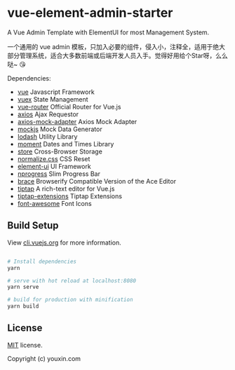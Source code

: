 # vue-element-admin-starter

A Vue Admin Template with ElementUI for most Management System.

一个通用的 vue admin 模板，只加入必要的组件，侵入小，注释全，适用于绝大部分管理系统，适合大多数前端或后端开发人员入手。觉得好用给个Star呀，么么哒~ 😘

Dependencies:

- [vue](https://github.com/vuejs/vue) Javascript Framework
- [vuex](https://github.com/vuejs/vuex) State Management
- [vue-router](https://github.com/vuejs/vue-router) Official Router for Vue.js
- [axios](https://github.com/axios/axios) Ajax Requestor
- [axios-mock-adapter](https://github.com/ctimmerm/axios-mock-adapter) Axios Mock Adapter
- [mockjs](https://github.com/nuysoft/Mock) Mock Data Generator
- [lodash](https://github.com/lodash/lodash) Utility Library
- [moment](https://momentjs.com/) Dates and Times Library
- [store](https://github.com/marcuswestin/store.js) Cross-Browser Storage
- [normalize.css](https://github.com/necolas/normalize.css) CSS Reset
- [element-ui](https://github.com/ElemeFE/element) UI Framework
- [nprogress](https://github.com/rstacruz/nprogress) Slim Progress Bar
- [brace](https://github.com/thlorenz/brace) Browserify Compatible Version of the Ace Editor
- [tiptap](https://github.com/thlorenz/brace) A rich-text editor for Vue.js
- [tiptap-extensions](https://github.com/thlorenz/brace) Tiptap Extensions
- [font-awesome](https://fontawesome.com/v4.7.0/icons/) Font Icons

## Build Setup

View [cli.vuejs.org](https://cli.vuejs.org/) for more information.

``` bash

# Install dependencies
yarn

# serve with hot reload at localhost:8080
yarn serve

# build for production with minification
yarn build


```


## License

[MIT](https://github.com/PanJiaChen/vueAdmin-template/blob/master/LICENSE) license.

Copyright (c) youxin.com
